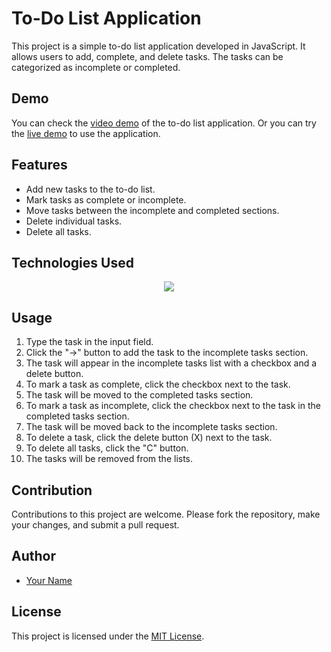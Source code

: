 # To-Do List Application

This project is a simple to-do list application developed in JavaScript. It allows users to add, complete, and delete tasks. The tasks can be categorized as incomplete or completed.

## Demo

You can check the [video demo](https://youtu.be/JaoUGuMLsh4) of the to-do list application. Or you can try the [live demo](https://pablossolbal.github.io/Web-Projects/taskList/) to use the application.

## Features

- Add new tasks to the to-do list.
- Mark tasks as complete or incomplete.
- Move tasks between the incomplete and completed sections.
- Delete individual tasks.
- Delete all tasks.

## Technologies Used

<p align="center">
  <a href="https://skillicons.dev">
    <img src="https://skillicons.dev/icons?i=js,html,css" />
  </a>
</p>

## Usage

1. Type the task in the input field.
2. Click the "->" button to add the task to the incomplete tasks section.
3. The task will appear in the incomplete tasks list with a checkbox and a delete button.
4. To mark a task as complete, click the checkbox next to the task.
5. The task will be moved to the completed tasks section.
6. To mark a task as incomplete, click the checkbox next to the task in the completed tasks section.
7. The task will be moved back to the incomplete tasks section.
8. To delete a task, click the delete button (X) next to the task.
9. To delete all tasks, click the "C" button.
10. The tasks will be removed from the lists.

## Contribution

Contributions to this project are welcome. Please fork the repository, make your changes, and submit a pull request.

## Author

- [Your Name](https://github.com/pablossolbal)

## License

This project is licensed under the [MIT License](https://www.mit.edu/~amini/LICENSE.md).
